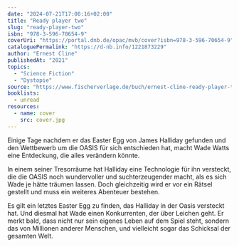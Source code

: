 ```yaml
---
date: "2024-07-21T17:00:16+02:00"
title: "Ready player two"
slug: "ready-player-two"
isbn: "978-3-596-70654-9"
coverUri: "https://portal.dnb.de/opac/mvb/cover?isbn=978-3-596-70654-9"
cataloguePermalink: "https://d-nb.info/1221873229"
author: "Ernest Cline"
publishedAt: "2021"
topics:
  - "Science Fiction"
  - "Dystopie"
source: "https://www.fischerverlage.de/buch/ernest-cline-ready-player-two-9783596706549"
booklists:
  - unread
resources:
  - name: cover
    src: cover.jpg
---
```


Einige Tage nachdem er das Easter Egg von James Halliday gefunden und den 
Wettbewerb um die OASIS für sich entschieden hat, macht Wade Watts eine 
Entdeckung, die alles verändern könnte.

In einem seiner Tresorräume hat Halliday eine Technologie für ihn versteckt, die 
die OASIS noch wundervoller und suchterzeugender macht, als es sich Wade je hätte 
träumen lassen. Doch gleichzeitig wird er vor ein Rätsel gestellt und muss ein 
weiteres Abenteuer bestehen.

Es gilt ein letztes Easter Egg zu finden, das Halliday in der Oasis versteckt 
hat. Und diesmal hat Wade einen Konkurrenten, der über Leichen geht. Er merkt 
bald, dass nicht nur sein eigenes Leben auf dem Spiel steht, sondern das von 
Millionen anderer Menschen, und vielleicht sogar das Schicksal der gesamten Welt.

